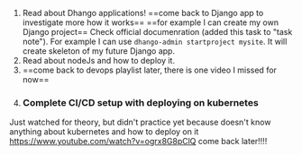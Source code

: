 
1) Read about Dhango applications!
==come back to Django app to investigate more how it works==
==for example I can create my own Django project== Check official documenration (added this task to "task note").
For example I can use `dhango-admin startproject mysite`. It will create skeleton of my future Django app.
2) Read about nodeJs and how to deploy it.
3) ==come back to devops playlist later, there is one video I missed for now==
4) ### Complete CI/CD setup with deploying on kubernetes
Just watched for theory, but didn't practice yet because doesn't know anything about kubernetes and how to deploy on it
https://www.youtube.com/watch?v=ogrx8G8pClQ
come back later!!!!
